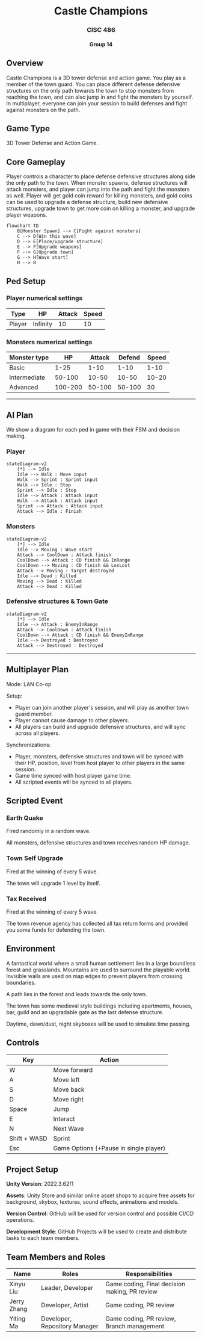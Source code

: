 <div align="center"> 

# Castle Champions
### CISC 486
#### Group 14

</div>

## Overview
Castle Champions is a 3D tower defense and action game. You play as a member of the town guard. You can place different defense defensive structures on the only path towards the town to stop monsters from reaching the town, and can also jump in and fight the monsters by yourself. In multiplayer, everyone can join your session to build defenses and fight against monsters on the path.


## Game Type
3D Tower Defense and Action Game.


## Core Gameplay
Player controls a character to place defense defensive structures along side the only path to the town. When monster spawns, defense structures will attack monsters, and player can jump into the path and fight the monsters as well. Player will get gold coin reward for killing monsters, and gold coins can be used to upgrade a defense structure, build new defensive structures, upgrade town to get more coin on killing a monster, and upgrade player weapons.

```mermaid
flowchart TD
    B[Monster Spawn] --> C[Fight against monsters]
    C --> D[Win this wave]
    D --> E[Place/upgrade structure]
    E --> F[Upgrade weapons]
    F --> G[Upgrade town]
    G --> H[Wave start]
    H --> B
```

## Ped Setup

### Player numerical settings
| Type | HP | Attack |Speed|
|-|-|-|-|
|Player|Infinity|10|10|

### Monsters numerical settings
| Monster type | HP | Attack |Defend|Speed|
|-|-|-|-|-|
|Basic|1-25|1-10|1-10|1-10|
|Intermediate|50-100|10-50|10-50|10-20|
|Advanced|100-200|50-100|50-100|30|
---

## AI Plan
We show a diagram for each ped in game with their FSM and decision making.

### Player
```mermaid
stateDiagram-v2
    [*] --> Idle
    Idle --> Walk : Move input
    Walk --> Sprint : Sprint input
    Walk --> Idle : Stop
    Sprint --> Idle : Stop
    Idle --> Attack : Attack input
    Walk --> Attack : Attack input
    Sprint --> Attack : Attack input
    Attack --> Idle : Finish
```

### Monsters
```mermaid
stateDiagram-v2
    [*] --> Idle
    Idle --> Moving : Wave start
    Attack --> CoolDown : Attack finish
    CoolDown --> Attack : CD finish && InRange
    CoolDown --> Moving : CD finish && LosLost
    Attack --> Moving : Target destroyed
    Idle --> Dead : Killed
    Moving --> Dead : Killed
    Attack --> Dead : Killed
```

### Defensive structures & Town Gate
```mermaid
stateDiagram-v2
    [*] --> Idle
    Idle --> Attack : EnemyInRange
    Attack --> CoolDown : Attack finish
    CoolDown --> Attack : CD finish && EnemyInRange
    Idle --> Destroyed : Destroyed
    Attack --> Destroyed : Destroyed
```

---

## Multiplayer Plan
Mode: LAN Co-op

Setup: 
- Player can join another player's session, and will play as another town guard member.
- Player cannot cause damage to other players.
- All players can build and upgrade defensive structures, and will sync across all players.

Synchronizations: 
- Player, monsters, defensive structures and town will be synced with their HP, position, level from host player to other players in the same session.
- Game time synced with host player game time.
- All scripted events will be synced to all players.


## Scripted Event

### Earth Quake
Fired randomly in a random wave.

All monsters, defensive structures and town receives random HP damage.

### Town Self Upgrade
Fired at the winning of every 5 wave.

The town will upgrade 1 level by itself.

### Tax Received
Fired at the winning of every 5 wave.

The town revenue agency has collected all tax return forms and provided you some funds for defending the town.

## Environment
A fantastical world where a small human settlement lies in a large boundless forest and grasslands. Mountains are used to surround the playable world. Invisible walls are used on map edges to prevent players from crossing boundaries.

A path lies in the forest and leads towards the only town.

The town has some medieval style buildings including apartments, houses, bar, guild and an upgradable gate as the last defense structure.

Daytime, dawn/dust, night skyboxes will be used to simulate time passing.


## Controls
| Key | Action|
|-|-|
|W|Move forward|
|A|Move left|
|S|Move back|
|D|Move right|
|Space|Jump|
|E|Interact|
|N|Next Wave|
|Shift + WASD|Sprint|
|Esc|Game Options (+Pause in single player)|

## Project Setup

**Unity Version**: 2022.3.62f1

**Assets**: Unity Store and similar online asset shops to acquire free assets for background, skybox, textures, sound effects, animations and models.

**Version Control**: GitHub will be used for version control and possible CI/CD operations.

**Development Style**: GitHub Projects will be used to create and distribute tasks to each team members.

## Team Members and Roles
| Name | Roles | Responsibilities|
|-|-|-|
| Xinyu Liu | Leader, Developer | Game coding, Final decision making, PR review|
| Jerry Zhang | Developer, Artist | Game coding, PR review|
| Yiting Ma | Developer, Repository Manager | Game coding, PR review, Branch management|
